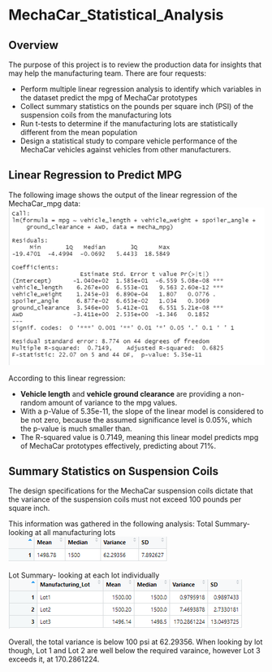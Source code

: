 # MechaCar_Statistical_Analysis

## Overview
The purpose of this project is to review the production data for insights that may help the manufacturing team. There are four requests:
- Perform multiple linear regression analysis to identify which variables in the dataset predict the mpg of MechaCar prototypes
- Collect summary statistics on the pounds per square inch (PSI) of the suspension coils from the manufacturing lots
- Run t-tests to determine if the manufacturing lots are statistically different from the mean population
- Design a statistical study to compare vehicle performance of the MechaCar vehicles against vehicles from other manufacturers. 

## Linear Regression to Predict MPG
The following image shows the output of the linear regression of the MechaCar_mpg data:
![Deliverable_1](https://github.com/baileyvo/MechaCar_Statistical_Analysis/blob/main/Images/Deliverable_1.PNG)

According to this linear regression:
- **Vehicle length** and **vehicle ground clearance** are providing a non-random amount of variance to the mpg values.
- With a p-Value of 5.35e-11, the slope of the linear model is considered to be not zero, because the assumed significance level is 0.05%, which the p-value is much smaller than.
- The R-squared value is 0.7149, meaning this linear model predicts mpg of MechaCar prototypes effectively, predicting about 71%.

## Summary Statistics on Suspension Coils
The design specifications for the MechaCar suspension coils dictate that the variance of the suspension coils must not exceed 100 pounds per square inch. 

This information was gathered in the following analysis:
Total Summary- looking at all manufacturing lots
![total_summary](https://github.com/baileyvo/MechaCar_Statistical_Analysis/blob/main/Images/Total_Summary.PNG)

Lot Summary- looking at each lot individually
![lot_summary](https://github.com/baileyvo/MechaCar_Statistical_Analysis/blob/main/Images/Lot_Summary.PNG)

Overall, the total variance is below 100 psi at 62.29356. When looking by lot though, Lot 1 and Lot 2 are well below the required varaince, however Lot 3 exceeds it, at 170.2861224.

